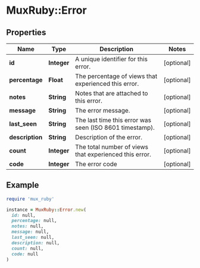 # MuxRuby::Error

## Properties

| Name | Type | Description | Notes |
| ---- | ---- | ----------- | ----- |
| **id** | **Integer** | A unique identifier for this error. | [optional] |
| **percentage** | **Float** | The percentage of views that experienced this error. | [optional] |
| **notes** | **String** | Notes that are attached to this error. | [optional] |
| **message** | **String** | The error message. | [optional] |
| **last_seen** | **String** | The last time this error was seen (ISO 8601 timestamp). | [optional] |
| **description** | **String** | Description of the error. | [optional] |
| **count** | **Integer** | The total number of views that experienced this error. | [optional] |
| **code** | **Integer** | The error code | [optional] |

## Example

```ruby
require 'mux_ruby'

instance = MuxRuby::Error.new(
  id: null,
  percentage: null,
  notes: null,
  message: null,
  last_seen: null,
  description: null,
  count: null,
  code: null
)
```


